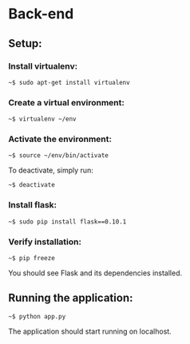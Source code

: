 # Back-end

## Setup:

### Install virtualenv:
```
~$ sudo apt-get install virtualenv
```
### Create a virtual environment:
```
~$ virtualenv ~/env
``` 
### Activate the environment:
```
~$ source ~/env/bin/activate
```
To deactivate, simply run:
```
~$ deactivate
```

### Install flask:
```
~$ sudo pip install flask==0.10.1
```
### Verify installation:
```
~$ pip freeze
```
You should see Flask and its dependencies installed.

## Running the application:
```
~$ python app.py
```

The application should start running on localhost.



